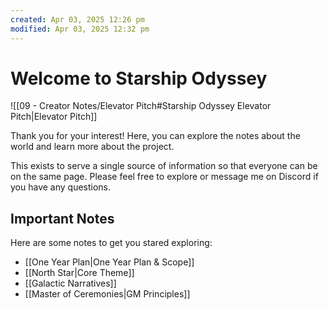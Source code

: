 ```yaml
---
created: Apr 03, 2025 12:26 pm
modified: Apr 03, 2025 12:32 pm
---
```


# Welcome to Starship Odyssey

![[09 - Creator Notes/Elevator Pitch#Starship Odyssey Elevator Pitch|Elevator Pitch]]

Thank you for your interest! Here, you can explore the notes about the world and learn more about the project.

This exists to serve a single source of information so that everyone can be on the same page. Please feel free to explore or message me on Discord if you have any questions.

## Important Notes

Here are some notes to get you stared exploring:
- [[One Year Plan|One Year Plan & Scope]]
- [[North Star|Core Theme]]
- [[Galactic Narratives]]
- [[Master of Ceremonies|GM Principles]]
